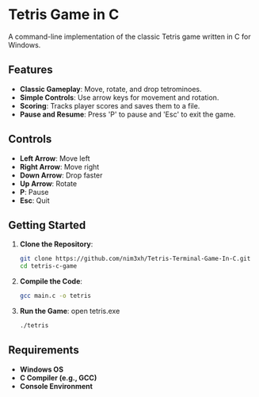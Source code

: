 # Tetris Game in C

A command-line implementation of the classic Tetris game written in C for Windows.

## Features

- **Classic Gameplay**: Move, rotate, and drop tetrominoes.
- **Simple Controls**: Use arrow keys for movement and rotation.
- **Scoring**: Tracks player scores and saves them to a file.
- **Pause and Resume**: Press 'P' to pause and 'Esc' to exit the game.

## Controls

- **Left Arrow**: Move left
- **Right Arrow**: Move right
- **Down Arrow**: Drop faster
- **Up Arrow**: Rotate
- **P**: Pause
- **Esc**: Quit

## Getting Started

1. **Clone the Repository**:
   ```bash
   git clone https://github.com/nim3xh/Tetris-Terminal-Game-In-C.git
   cd tetris-c-game

2. **Compile the Code**:
   ```bash
   gcc main.c -o tetris

3. **Run the Game**:
     open tetris.exe
    ```bash
    ./tetris
## Requirements
- **Windows OS**
- **C Compiler (e.g., GCC)**
- **Console Environment**

